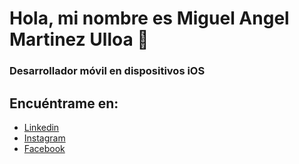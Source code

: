 # Hola, mi nombre es Miguel Angel Martinez Ulloa 👋
### Desarrollador móvil en dispositivos iOS


## Encuéntrame en:
- [Linkedin](https://www.linkedin.com/in/miguel-angel-martinez-ulloa-43b828271/)
- [Instagram](https://www.instagram.com/miguel.ulloa0713/)
- [Facebook](https://www.facebook.com/profile.php?id=100091517199797)
<!--
**miguelUlloa13/miguelUlloa13** is a ✨ _special_ ✨ repository because its `README.md` (this file) appears on your GitHub profile.

Here are some ideas to get you started:

- 🔭 I’m currently working on ...
- 🌱 I’m currently learning ...
- 👯 I’m looking to collaborate on ...
- 🤔 I’m looking for help with ...
- 💬 Ask me about ...
- 📫 How to reach me: ...
- 😄 Pronouns: ...
- ⚡ Fun fact: ...
-->
